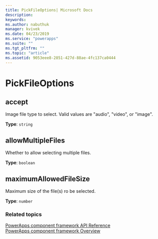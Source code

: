 ```yaml
---
title: PickFileOptions| Microsoft Docs
description: 
keywords: 
ms.author: nabuthuk
manager: kvivek
ms.date: 04/23/2019
ms.service: "powerapps"
ms.suite: ""
ms.tgt_pltfrm: ""
ms.topic: "article"
ms.assetid: 9053eee8-2851-427d-88ae-4fc137ca0444
---
```


# PickFileOptions

## accept

Image file type to select. Valid values are "audio", "video", or "image".

**Type**: `string`

## allowMultipleFiles

Whether to allow selecting multiple files.

**Type**: `boolean`

## maximumAllowedFileSize

Maximum size of the file(s) ro be selected.

**Type**: `number`


### Related topics

[PowerApps component framework API Reference](../reference/index.md)<br/>
[PowerApps component framework Overview](../overview.md)